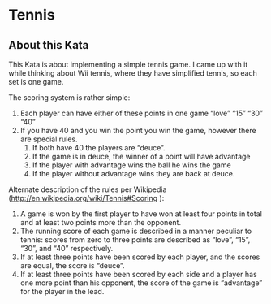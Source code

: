 # Tennis
## About this Kata
This Kata is about implementing a simple tennis game. I came up with it while thinking about Wii tennis, where they have simplified tennis, so each set is one game.

The scoring system is rather simple:

1. Each player can have either of these points in one game “love” “15” “30” “40”
1. If you have 40 and you win the point you win the game, however there are special rules.
    1. If both have 40 the players are “deuce”.
    1. If the game is in deuce, the winner of a point will have advantage
    1. If the player with advantage wins the ball he wins the game
    1. If the player without advantage wins they are back at deuce.

Alternate description of the rules per Wikipedia (http://en.wikipedia.org/wiki/Tennis#Scoring ):

1. A game is won by the first player to have won at least four points in total and at least two points more than the opponent.
1. The running score of each game is described in a manner peculiar to tennis: scores from zero to three points are described as “love”, “15”, “30”, and “40” respectively.
1. If at least three points have been scored by each player, and the scores are equal, the score is “deuce”.
1. If at least three points have been scored by each side and a player has one more point than his opponent, the score of the game is “advantage” for the player in the lead.
